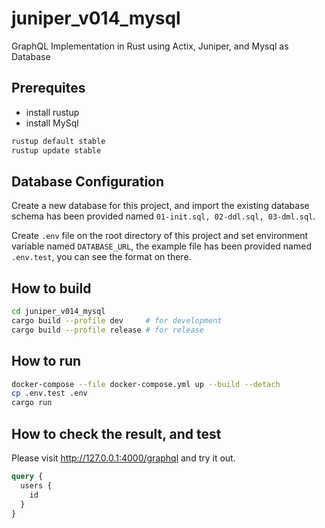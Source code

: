 # juniper_v014_mysql

GraphQL Implementation in Rust using Actix, Juniper, and Mysql as Database

## Prerequites

- install rustup
- install MySql

```bash
rustup default stable
rustup update stable
```

## Database Configuration

Create a new database for this project, and import the existing database schema has been provided named `01-init.sql, 02-ddl.sql, 03-dml.sql`.

Create `.env` file on the root directory of this project and set environment variable named `DATABASE_URL`, the example file has been provided named `.env.test`, you can see the format on there.

## How to build

```bash
cd juniper_v014_mysql
cargo build --profile dev     # for development
cargo build --profile release # for release
```

## How to run

```bash
docker-compose --file docker-compose.yml up --build --detach
cp .env.test .env
cargo run
```

## How to check the result, and test

Please visit <http://127.0.0.1:4000/graphql> and try it out.

```graphql
query {
  users {
    id
  }
}
```
